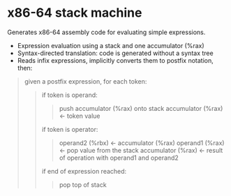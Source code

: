 # x86-64 stack machine

Generates x86-64 assembly code for evaluating simple expressions.

- Expression evaluation using a stack and one accumulator (%rax)
- Syntax-directed translation: code is generated without a syntax tree
- Reads infix expressions, implicitly converts them to postfix notation, then:

> given a postfix expression, for each token:
>> if token is operand:
>>> push accumulator (%rax) onto stack
>>> accumulator (%rax) <- token value
>>>
>> if token is operator:
>>> operand2 (%rbx) <- accumulator (%rax)
>>> operand1 (%rax) <- pop value from the stack
>>> accumulator (%rax) <- result of operation with operand1 and operand2
>>>
>> if end of expression reached:
>>> pop top of stack
